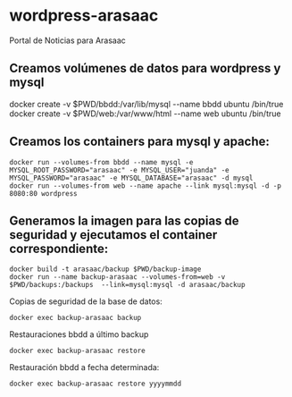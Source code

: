 # wordpress-arasaac
Portal de Noticias para Arasaac

## Creamos volúmenes de datos para wordpress y mysql

   docker create -v $PWD/bbdd:/var/lib/mysql --name bbdd ubuntu /bin/true
   docker create -v $PWD/web:/var/www/html --name web ubuntu /bin/true

## Creamos los containers para mysql y apache:

    docker run --volumes-from bbdd --name mysql -e MYSQL_ROOT_PASSWORD="arasaac" -e MYSQL_USER="juanda" -e    MYSQL_PASSWORD="arasaac" -e MYSQL_DATABASE="arasaac" -d mysql 
    docker run --volumes-from web --name apache --link mysql:mysql -d -p 8080:80 wordpress

## Generamos la imagen para las copias de seguridad y ejecutamos el container correspondiente:

    docker build -t arasaac/backup $PWD/backup-image
    docker run --name backup-arasaac --volumes-from=web -v $PWD/backups:/backups  --link=mysql:mysql -d arasaac/backup

Copias de seguridad de la base de datos:

    docker exec backup-arasaac backup

Restauraciones bbdd a último backup

    docker exec backup-arasaac restore

Restauración bbdd a fecha determinada:

    docker exec backup-arasaac restore yyyymmdd
